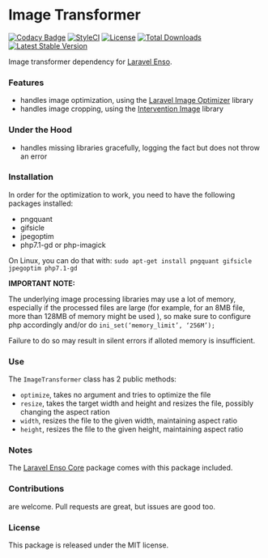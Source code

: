 <!--h-->
# Image Transformer
[![Codacy Badge](https://api.codacy.com/project/badge/Grade/49a59dad1899460fa451510ef96307bb)](https://www.codacy.com/app/laravel-enso/ImageTransformer?utm_source=github.com&utm_medium=referral&utm_content=laravel-enso/ImageTransformer&utm_campaign=badger)
[![StyleCI](https://styleci.io/repos/96102464/shield?branch=master)](https://styleci.io/repos/96102464)
[![License](https://poser.pugx.org/laravel-enso/imagetransformer/license)](https://https://packagist.org/packages/laravel-enso/imagetransformer)
[![Total Downloads](https://poser.pugx.org/laravel-enso/imagetransformer/downloads)](https://packagist.org/packages/laravel-enso/imagetransformer)
[![Latest Stable Version](https://poser.pugx.org/laravel-enso/imagetransformer/version)](https://packagist.org/packages/laravel-enso/imagetransformer)
<!--/h-->


Image transformer dependency for [Laravel Enso](https://github.com/laravel-enso/Enso).

### Features

- handles image optimization, using the [Laravel Image Optimizer](https://github.com/spatie/laravel-image-optimizer) library
- handles image cropping, using the [Intervention Image](https://github.com/intervention/image) library

### Under the Hood
- handles missing libraries gracefully, logging the fact but does not throw an error

### Installation

In order for the optimization to work, you need to have the following packages installed:
* pngquant
* gifsicle
* jpegoptim
* php7.1-gd or php-imagick

On Linux, you can do that with: `sudo apt-get install pngquant gifsicle jpegoptim php7.1-gd`

**IMPORTANT NOTE:** 

The underlying image processing libraries may use a lot of memory, 
especially if the processed files are large (for example, for an 8MB file, more than 128MB of memory might be used ),
so make sure to configure php accordingly and/or do `ini_set(‘memory_limit’, ‘256M’);`   

Failure to do so may result in silent errors if alloted memory is insufficient.

### Use
The `ImageTransformer` class has 2 public methods:
- `optimize`, takes no argument and tries to optimize the file
- `resize`, takes the target width and height and resizes the file, possibly changing the aspect ration
- `width`, resizes the file to the given width, maintaining aspect ratio
- `height`, resizes the file to the given height, maintaining aspect ratio

### Notes

The [Laravel Enso Core](https://github.com/laravel-enso/Core) package comes with this package included.

<!--h-->
### Contributions

are welcome. Pull requests are great, but issues are good too.

### License

This package is released under the MIT license.
<!--/h-->